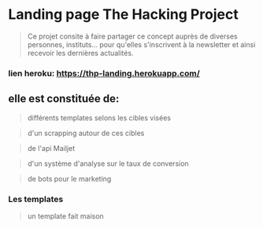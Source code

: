 # Landing page The Hacking Project

> Ce projet consite à faire partager ce concept auprès de diverses personnes, instituts...
pour qu'elles s'inscrivent à la newsletter et ainsi recevoir les dernières actualités.

### lien heroku: https://thp-landing.herokuapp.com/

## elle est constituée de:

> différents templates selons les cibles visées

> d'un scrapping autour de ces cibles

> de l'api Mailjet

> d'un système d'analyse sur le taux de conversion

> de bots pour le marketing



### Les templates

> un template fait maison



